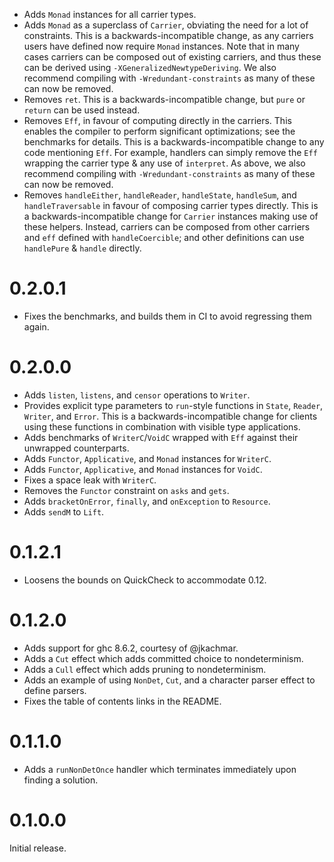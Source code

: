 - Adds `Monad` instances for all carrier types.
- Adds `Monad` as a superclass of `Carrier`, obviating the need for a lot of constraints.
  This is a backwards-incompatible change, as any carriers users have defined now require `Monad` instances. Note that in many cases carriers can be composed out of existing carriers, and thus these can be derived using `-XGeneralizedNewtypeDeriving`. We also recommend compiling with `-Wredundant-constraints` as many of these can now be removed.
- Removes `ret`.
  This is a backwards-incompatible change, but `pure` or `return` can be used instead.
- Removes `Eff`, in favour of computing directly in the carriers. This enables the compiler to perform significant optimizations; see the benchmarks for details.
  This is a backwards-incompatible change to any code mentioning `Eff`. For example, handlers can simply remove the `Eff` wrapping the carrier type & any use of `interpret`. As above, we also recommend compiling with `-Wredundant-constraints` as many of these can now be removed.
- Removes `handleEither`, `handleReader`, `handleState`, `handleSum`, and `handleTraversable` in favour of composing carrier types directly.
  This is a backwards-incompatible change for `Carrier` instances making use of these helpers. Instead, carriers can be composed from other carriers and `eff` defined with `handleCoercible`; and other definitions can use `handlePure` & `handle` directly.

# 0.2.0.1

- Fixes the benchmarks, and builds them in CI to avoid regressing them again.

# 0.2.0.0

- Adds `listen`, `listens`, and `censor` operations to `Writer`.
- Provides explicit type parameters to `run`-style functions in `State`, `Reader`, `Writer`, and `Error`.
  This is a backwards-incompatible change for clients using these functions in combination with visible type applications.
- Adds benchmarks of `WriterC`/`VoidC` wrapped with `Eff` against their unwrapped counterparts.
- Adds `Functor`, `Applicative`, and `Monad` instances for `WriterC`.
- Adds `Functor`, `Applicative`, and `Monad` instances for `VoidC`.
- Fixes a space leak with `WriterC`.
- Removes the `Functor` constraint on `asks` and `gets`.
- Adds `bracketOnError`, `finally`, and `onException` to `Resource`.
- Adds `sendM` to `Lift`.

# 0.1.2.1

- Loosens the bounds on QuickCheck to accommodate 0.12.

# 0.1.2.0

- Adds support for ghc 8.6.2, courtesy of @jkachmar.
- Adds a `Cut` effect which adds committed choice to nondeterminism.
- Adds a `Cull` effect which adds pruning to nondeterminism.
- Adds an example of using `NonDet`, `Cut`, and a character parser effect to define parsers.
- Fixes the table of contents links in the README.

# 0.1.1.0

- Adds a `runNonDetOnce` handler which terminates immediately upon finding a solution.

# 0.1.0.0

Initial release.
